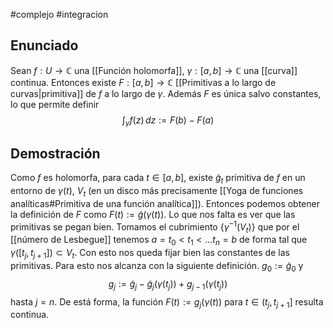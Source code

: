 #complejo #integracion 
## Enunciado

Sean $f:U\to \mathbb{C}$ una [[Función holomorfa]], $\gamma :[a,b]\to \mathbb{C}$ una [[curva]] continua. Entonces existe $F:[a,b]\to \mathbb{C}$ [[Primitivas a lo largo de curvas|primitiva]] de $f$ a lo largo de $\gamma$. Además $F$ es única salvo constantes, lo que permite definir
$$
\int_{\gamma}f(z) \, dz := F(b)-F(a)
$$

## Demostración

Como $f$ es holomorfa, para cada $t \in [a,b]$, existe $\tilde{g}_{t}$ primitiva de $f$ en un entorno de $\gamma(t)$, $V_{t}$ (en un disco más precisamente [[Yoga de funciones analíticas#Primitiva de una función analítica]]). Entonces podemos obtener la definición de $F$ como $F(t):=\tilde{g}(\gamma(t))$. Lo que nos falta es ver que las primitivas se pegan bien. Tomamos el cubrimiento $\{ \gamma ^{-1}(V_{t}) \}$ que por el [[número de Lesbegue]] tenemos $a=t_{0} < t_{1} < \dots t_{n} =b$ de forma tal que $\gamma([t_{j}, t_{j+1}]) \subset V_{t}$. Con esto nos queda fijar bien las constantes de las primitivas. Para esto nos alcanza con la siguiente definición. $g_{0}:= \tilde{g}_{0}$ y
$$
g_{j} := \tilde{g}_{j}-\tilde{g}_{j}(\gamma(t_{j} ))+g_{j-1}(\gamma(t_{j} ))
$$
hasta $j=n$. De está forma, la función $F(t):=g_{j}(\gamma(t))$ para $t \in (t_{j}, t_{j+1}]$ resulta continua.


